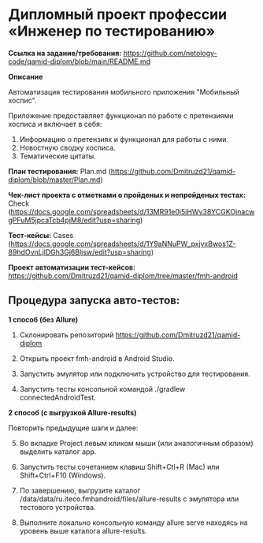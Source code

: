 # **Дипломный проект профессии «Инженер по тестированию»**

**Ссылка на задание/требования:** https://github.com/netology-code/qamid-diplom/blob/main/README.md

**Описание**

Автоматизация тестирования мобильного приложения "Мобильный хоспис".

Приложение предоставляет функционал по работе с претензиями хосписа и включает в себя:

1. Информацию о претензиях и функционал для работы с ними.
2. Новостную сводку хосписа.
3. Тематические цитаты.

**План тестирования:** Plan.md (https://github.com/Dmitruzd21/qamid-diplom/blob/master/Plan.md)

**Чек-лист проекта с отметками о пройденых и непройденых тестах:** Check (https://docs.google.com/spreadsheets/d/13MR91e0j5iHWv38YCGKOjnacwgPFuM5jpcaTcb4pjM8/edit?usp=sharing)

**Тест-кейсы:** Cases (https://docs.google.com/spreadsheets/d/1Y9aNNuPW_pxjvxBwos1Z-89hdOvnLjlDGh3Gj6Bljsw/edit?usp=sharing)

**Проект автоматизации тест-кейсов:**
https://github.com/Dmitruzd21/qamid-diplom/tree/master/fmh-android

## **Процедура запуска авто-тестов:**

**1 способ (без Allure)**

1. Склонировать репозиторий https://github.com/Dmitruzd21/qamid-diplom

2. Открыть проект fmh-android в Android Studio.

3. Запустить эмулятор или подключить устройство для тестирования.

4. Запустить тесты консольной командой ./gradlew connectedAndroidTest.

**2 способ (с выгрузкой Allure-results)**

Повторить предыдущие шаги и далее:

5. Во вкладке Project левым кликом мыши (или аналогичным образом) выделить каталог app.

6. Запустить тесты сочетанием клавиш Shift+Ctl+R (Mac) или Shift+Ctrl+F10 (Windows).

7. По завершению, выгрузите каталог /data/data/ru.iteco.fmhandroid/files/allure-results с эмулятора или тестового устройства.

8. Выполните локально консольную команду allure serve находясь на уровень выше каталога allure-results.
